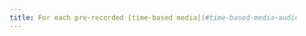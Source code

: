 ```yaml
---
title: For each pre-recorded [time-based media](#time-based-media-audio-video-and-synchronised) with a synchronised [audio description](#synchronised-audio-description-time-based-media), is this audio description relevant?
---
```

